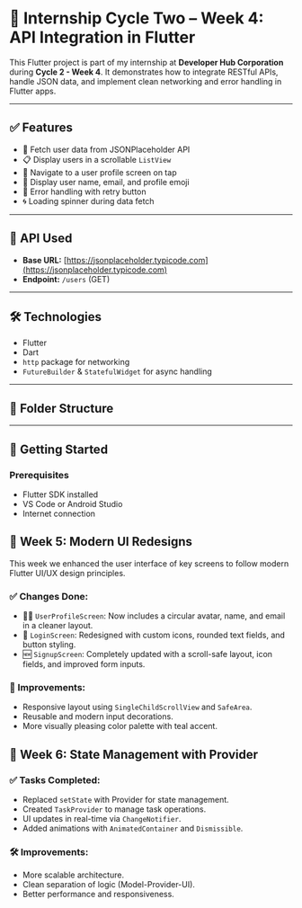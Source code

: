 # 📱 Internship Cycle Two – Week 4: API Integration in Flutter

This Flutter project is part of my internship at **Developer Hub Corporation** during **Cycle 2 - Week 4**. It demonstrates how to integrate RESTful APIs, handle JSON data, and implement clean networking and error handling in Flutter apps.

---

## ✅ Features

- 🔄 Fetch user data from JSONPlaceholder API
- 📋 Display users in a scrollable `ListView`
- 👤 Navigate to a user profile screen on tap
- 📧 Display user name, email, and profile emoji
- 🧩 Error handling with retry button
- 🌀 Loading spinner during data fetch

---

## 📡 API Used

- **Base URL:** [https://jsonplaceholder.typicode.com](https://jsonplaceholder.typicode.com)
- **Endpoint:** `/users` (GET)

---

## 🛠️ Technologies

- Flutter
- Dart
- `http` package for networking
- `FutureBuilder` & `StatefulWidget` for async handling

---

## 📁 Folder Structure


---

## 🚀 Getting Started

### Prerequisites

- Flutter SDK installed
- VS Code or Android Studio
- Internet connection


## 📅 Week 5: Modern UI Redesigns

This week we enhanced the user interface of key screens to follow modern Flutter UI/UX design principles.

### ✅ Changes Done:

- 🧑‍💼 `UserProfileScreen`: Now includes a circular avatar, name, and email in a cleaner layout.
- 🔐 `LoginScreen`: Redesigned with custom icons, rounded text fields, and button styling.
- 🆕 `SignupScreen`: Completely updated with a scroll-safe layout, icon fields, and improved form inputs.

### 🧪 Improvements:
- Responsive layout using `SingleChildScrollView` and `SafeArea`.
- Reusable and modern input decorations.
- More visually pleasing color palette with teal accent.

## 📅 Week 6: State Management with Provider

### ✅ Tasks Completed:

- Replaced `setState` with Provider for state management.
- Created `TaskProvider` to manage task operations.
- UI updates in real-time via `ChangeNotifier`.
- Added animations with `AnimatedContainer` and `Dismissible`.

### 🛠 Improvements:
- More scalable architecture.
- Clean separation of logic (Model-Provider-UI).
- Better performance and responsiveness.


